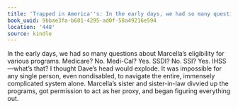 ```yaml
---
title: 'Trapped in America''s: In the early days, we had so many questions about Marcella’s…'
book_uuid: 9bbae3fa-b681-4295-ad0f-58a49216e594
location: '448'
source: kindle
---
```


In the early days, we had so many questions about Marcella’s eligibility for various programs. Medicare? No. Medi-Cal? Yes. SSDI? No. SSI? Yes. IHSS—what’s that? I thought Dave’s head would explode. It was impossible for any single person, even nondisabled, to navigate the entire, immensely complicated system alone. Marcella’s sister and sister-in-law divvied up the programs, got permission to act as her proxy, and began figuring everything out.